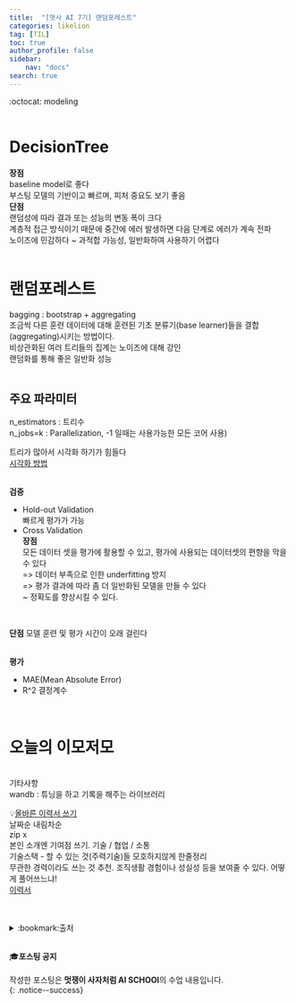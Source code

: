 ```yaml
---
title:  "[멋사 AI 7기] 랜덤포레스트"
categories: likelion
tag: [TIL]
toc: true
author_profile: false
sidebar:
    nav: "docs"
search: true
---
```


:octocat: modeling<br>
<br>

# DecisionTree

**장점**<br>
baseline model로 좋다<br>
부스팅 모델의 기반이고 빠르며, 피처 중요도 보기 좋음<br>
**단점**<br>
랜덤성에 따라 결과 또는 성능의 변동 폭이 크다<br>
계층적 접근 방식이기 때문에 중간에 에러 발생하면 다음 단계로 에러가 계속 전파<br>
노이즈에 민감하다 ~ 과적합 가능성, 일반화하여 사용하기 어렵다<br>
<br>

# 랜덤포레스트

bagging : bootstrap + aggregating<br>
조금씩 다른 훈련 데이터에 대해 훈련된 기초 분류기(base learner)들을 결합(aggregating)시키는 방법이다.<br>
비상관화된 여러 트리들의 집계는 노이즈에 대해 강인<br>
랜덤화를 통해 좋은 일반화 성능<br>
<br>

## 주요 파라미터

n_estimators : 트리수<br>
n_jobs=k : Parallelization, -1 일때는 사용가능한 모든 코어 사용)<br>

트리가 많아서 시각화 하기가 힘들다<br>
[시각화 방법](https://github.com/andosa/treeinterpreter)<br>
<br>

**검증**
- Hold-out Validation<br>
빠르게 평가가 가능<br>
- Cross Validation<br>
**장점**<br>
모든 데이터 셋을 평가에 활용할 수 있고, 평가에 사용되는 데이터셋의 편향을 막을 수 있다<br>
=> 데이터 부족으로 인한 underfitting 방지<br>
=> 평가 결과에 따라 좀 더 일반화된 모델을 만들 수 있다<br>
~ 정확도를 향상시킬 수 있다.<br>
<br>

**단점**
모델 훈련 및 평가 시간이 오래 걸린다<br>
<br>

**평가**
- MAE(Mean Absolute Error)<br>
- R^2 결정계수<br>
<br>

# 오늘의 이모저모
<br>
기타사항<br>
wandb : 튜닝을 하고 기록을 해주는 라이브러리<br>

:bulb:[올바른 이력서 쓰기](https://speakerdeck.com/weirdx/99con-junieo-gaebaljayi-iryeogseo-sseugi-idongug)<br>
날짜순 내림차순<br>
zip x<br>
본인 소개엔 기여점 쓰기. 기술 / 협업 / 소통<br>
기술스택 - 할 수 있는 것(주력기술)들 모호하지않게 한줄정리<br>
무관한 경력이라도 쓰는 것 추천. 조직생활 경험이나 성실성 등을 보여줄 수 있다. 어떻게 풀어쓰느냐!<br>
[이력서](https://jojoldu.github.io/)<br>
<br>
<br>

<details>
<summary>:bookmark:출처</summary>

- DecisionTree<br>
https://scikit-learn.org/stable/index.html<br>
https://scikit-learn.org/stable/tutorial/machine_learning_map/index.html<br>
- RandomForest<br>
asdasdsadsad<br>
https://github.com/andosa/treeinterpreter<br>
- 99CON : 주니어 개발자의 이력서 쓰기 - 이동욱<br>
https://speakerdeck.com/weirdx/99con-junieo-gaebaljayi-iryeogseo-sseugi-idongug<br>
https://jojoldu.github.io/<br>
</details>
<br>


:mortar_board:**포스팅 공지** <br><br>
작성한 포스팅은 **멋쟁이 사자처럼 AI SCHOOl**의 수업 내용입니다.<br>
{: .notice--success}